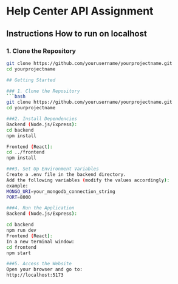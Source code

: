 # Help Center API Assignment

## Instructions How to run on localhost

### 1. Clone the Repository

```bash
git clone https://github.com/yourusername/yourprojectname.git
cd yourprojectname

## Getting Started

### 1. Clone the Repository
```bash
git clone https://github.com/yourusername/yourprojectname.git
cd yourprojectname

###2. Install Dependencies
Backend (Node.js/Express):
cd backend
npm install

Frontend (React):
cd ../frontend
npm install

###3. Set Up Environment Variables
Create a .env file in the backend directory.
Add the following variables (modify the values accordingly):
example:
MONGO_URI=your_mongodb_connection_string
PORT=8000

###4. Run the Application
Backend (Node.js/Express):

cd backend
npm run dev
Frontend (React):
In a new terminal window:
cd frontend
npm start

###5. Access the Website
Open your browser and go to:
http://localhost:5173
